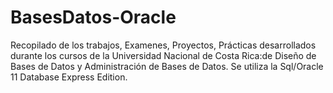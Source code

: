 # BasesDatos-Oracle
Recopilado de los trabajos, Examenes, Proyectos, Prácticas desarrollados durante los cursos de la Universidad Nacional de Costa Rica:de Diseño de Bases de Datos y Administración de Bases de Datos.
Se utiliza la Sql/Oracle 11 Database Express Edition. 
